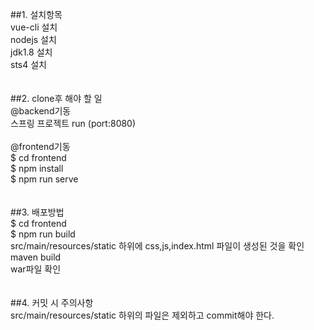 ##1. 설치항목<br/>
	vue-cli 설치<br/>
	nodejs 설치<br/>
	jdk1.8 설치<br/>
	sts4 설치<br/>
	<br/>
	<br/>
##2. clone후 해야 할 일<br/>
	@backend기동<br/>
	스프링 프로젝트 run (port:8080)<br/><br/>
	@frontend기동<br/>
	$ cd frontend<br/>
	$ npm install<br/>
	$ npm run serve<br/>
	<br/>
	<br/>
##3. 배포방법<br/>
	$ cd frontend<br/>
	$ npm run build<br/>
	src/main/resources/static 하위에 css,js,index.html 파일이 생성된 것을 확인<br/>
	maven build<br/>
	war파일 확인<br/>
	<br/>
	<br/>
##4. 커밋 시 주의사항<br/>
	src/main/resources/static 하위의 파일은 제외하고 commit해야 한다.
